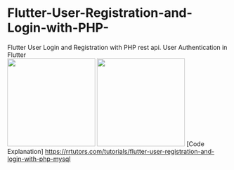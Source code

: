 # Flutter-User-Registration-and-Login-with-PHP-
Flutter User Login and Registration with PHP rest api. User Authentication in Flutter
</br> <img src="https://rrtutors.com/uploads/langpostimg/registration.png" width="200">   <img src="https://rrtutors.com/uploads/langpostimg/login.png" width="200">
[Code Explanation] https://rrtutors.com/tutorials/flutter-user-registration-and-login-with-php-mysql
